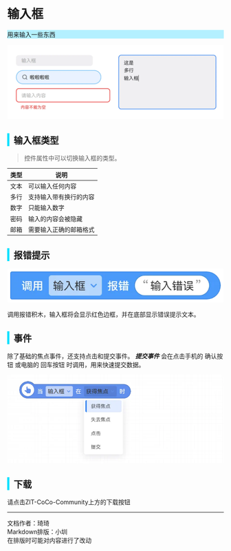 # 输入框
<div style="background-color: rgb(180, 240, 255);">
用来输入一些东西
</div>

![输入框样式](images/1.png)

<div style="border-left: 5px solid rgb(0, 225, 255); padding-left: 10px;">
<h2>输入框类型</h2>
</div>


> 控件属性中可以切换输入框的类型。

| 类型   | 说明                         |
| ------ | ---------------------------- |
| 文本   | 可以输入任何内容             |
| 多行   | 支持输入带有换行的内容       |
| 数字   | 只能输入数字                 |
| 密码   | 输入的内容会被隐藏           |
| 邮箱   | 需要输入正确的邮箱格式       |

<div style="border-left: 5px solid rgb(0, 225, 255); padding-left: 10px;">
<h2>报错提示</h2>
</div>

![报错提示](images/2.png)

调用报错积木，输入框将会显示红色边框，并在底部显示错误提示文本。

<div style="border-left: 5px solid rgb(0, 225, 255); padding-left: 10px;">
<h2>事件</h2>
</div>

除了基础的焦点事件，还支持点击和提交事件。
***提交事件*** 会在点击手机的 确认按钮 或电脑的 回车按钮 时调用，用来快速提交数据。

![事件](images/3.png)

<div style="border-left: 5px solid rgb(0, 225, 255); padding-left: 10px;">
<h2>下载</h2>
</div>

请点击ZIT-CoCo-Community上方的下载按钮

---
文档作者：琦琦  
Markdown排版：小圳  
在排版时可能对内容进行了改动  